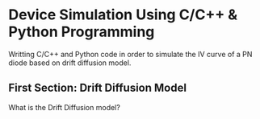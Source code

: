 # Device Simulation Using C/C++ & Python Programming
Writting C/C++ and Python code in order to simulate the IV curve of a PN diode based on drift diffusion model.

## First Section: Drift Diffusion Model
What is the Drift Diffusion model?
